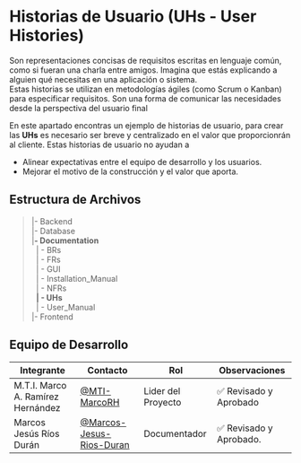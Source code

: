 #  Historias de Usuario (UHs - User Histories)

Son representaciones concisas de requisitos escritas en lenguaje común, como si fueran una charla entre amigos. Imagina que estás explicando a alguien qué necesitas en una aplicación o sistema. <br>
Estas historias se utilizan en metodologías ágiles (como Scrum o Kanban) para especificar requisitos. Son una forma de comunicar las necesidades desde la perspectiva del usuario final

En este apartado encontras un ejemplo de historias de usuario, para crear las **UHs** es necesario ser breve y centralizado en el valor que proporcionrán al cliente. Estas historias de usuario no ayudan a 

- Alinear expectativas entre el equipo de desarrollo y los usuarios.
- Mejorar el motivo de la construcción y el valor que aporta.

## Estructura de Archivos

>|- Backend <br>
>|- Database<br>
>|**- Documentation**<br>
>&nbsp;&nbsp;| - BRs<br>
>&nbsp;&nbsp;| - FRs<br>
>&nbsp;&nbsp;| - GUI<br>
>&nbsp;&nbsp;| - Installation_Manual<br>
>&nbsp;&nbsp;| - NFRs<br>
>&nbsp;&nbsp;**| - UHs**<br>
>&nbsp;&nbsp;| - User_Manual<br>
>|- Frontend<br>



## Equipo de Desarrollo

|Integrante|Contacto|Rol|Observaciones|
|------------|--------|---|---|
|M.T.I. Marco A. Ramírez Hernández|[@MTI-MarcoRH](https://github.com/MTI-MarcoRH)|Lider del Proyecto|✅ Revisado y Aprobado|
|Marcos Jesús Ríos Durán|[@Marcos-Jesus-Rios-Duran](https://github.com/Marcos-Jesus-Rios-Duran)|Documentador|✅ Revisado y Aprobado.|  
